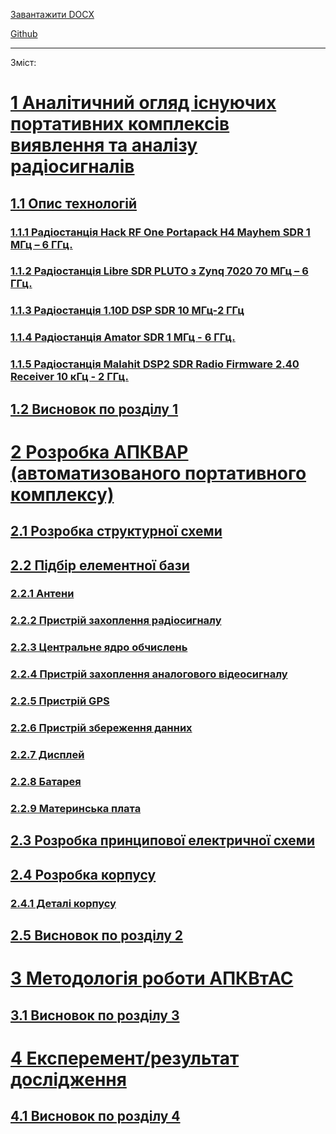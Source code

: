 [Завантажити DOCX](https://github.com/Bogd-an/Diplom/raw/refs/heads/main/docs/out/doc_dev.docx)

[Github](https://github.com/Bogd-an/Diplom/blob/main/docs/README.md)

---

Зміст:


 # [1 Аналітичний огляд існуючих портативних комплексів виявлення та аналізу радіосигналів][ref1]

 ## [1.1 Опис технологій][ref2]

  ### [1.1.1 Радіостанція Hack RF One Portapack H4 Mayhem SDR 1 МГц – 6 ГГц.][ref3]

  ### [1.1.2 Радіостанція Libre SDR PLUTO з Zynq 7020 70 МГц – 6 ГГц.][ref4]

  ### [1.1.3 Радіостанція 1.10D DSP SDR 10 МГц-2 ГГц][ref5]

  ### [1.1.4 Радіостанція Amator SDR  1 МГц - 6 ГГц.][ref6]

  ### [1.1.5 Радіостанція Malahit DSP2 SDR Radio Firmware 2.40 Receiver 10 кГц - 2 ГГц.][ref7]

 ## [1.2 Висновок по розділу 1][ref8]

 # [2 Розробка АПКВАР (автоматизованого портативного комплексу)][ref9]

 ## [2.1 Розробка структурної схеми][ref10]

 ## [2.2 Підбір елементної бази][ref11]

  ### [2.2.1 Антени][ref12]

  ### [2.2.2 Пристрій захоплення радіосигналу][ref13]

  ### [2.2.3 Центральне ядро обчислень][ref14]

  ### [2.2.4 Пристрій захоплення аналогового відеосигналу][ref15]

  ### [2.2.5 Пристрій GPS][ref16]

  ### [2.2.6 Пристрій збереження данних][ref17]

  ### [2.2.7 Дисплей][ref18]

  ### [2.2.8 Батарея][ref19]

  ### [2.2.9 Материнська плата][ref20]

 ## [2.3 Розробка принципової електричної схеми][ref21]

 ## [2.4 Розробка корпусу][ref22]

  ### [2.4.1 Деталі корпусу][ref23]

 ## [2.5 Висновок по розділу  2][ref24]

 # [3 Методологія роботи АПКВтАС][ref25]

 ## [3.1 Висновок по розділу 3][ref26]

 # [4 Експеремент/результат дослідження][ref27]

 ## [4.1 Висновок по розділу 4][ref28]

<!-- Links -->
[ref1]: ch1.md#**аналітичний-огляд-існуючих-портативних-комплексів-виявлення-та-аналізу-радіосигналів**
[ref2]: ch1.md#опис-технологій
[ref3]: ch1.md#радіостанція-hack-rf-one-portapack-h4-mayhem-sdr-1-мгц-–-6-ггц.
[ref4]: ch1.md#радіостанція-libre-sdr-pluto-з-zynq-7020-70-мгц-–-6-ггц.
[ref5]: ch1.md#радіостанція-1.10d-dsp-sdr-10-мгц-2-ггц
[ref6]: ch1.md#радіостанція-amator-sdr--1-мгц---6-ггц.
[ref7]: ch1.md#радіостанція-malahit-dsp2-sdr-radio-firmware-2.40-receiver-10-кгц---2-ггц.
[ref8]: ch1.md#висновок-по-розділу-1
[ref9]: ch2.1.md#розробка-апквар-(автоматизованого-портативного-комплексу)
[ref10]: ch2.1.md#розробка-структурної-схеми
[ref11]: ch2.2.md#підбір-елементної-бази
[ref12]: ch2.2.md#антени
[ref13]: ch2.2.md#пристрій-захоплення-радіосигналу
[ref14]: ch2.2.md#центральне-ядро-обчислень
[ref15]: ch2.2.md#пристрій-захоплення-аналогового-відеосигналу
[ref16]: ch2.2.md#пристрій-gps
[ref17]: ch2.2.md#пристрій-збереження-данних
[ref18]: ch2.2.md#дисплей
[ref19]: ch2.2.md#батарея
[ref20]: ch2.2.md#материнська-плата
[ref21]: ch2.3.md#розробка-принципової-електричної-схеми
[ref22]: ch2.4.md#розробка-корпусу
[ref23]: ch2.4.md#деталі-корпусу
[ref24]: ch2.4.md#висновок-по-розділу--2
[ref25]: ch3.md#**методологія-роботи-апквтас**
[ref26]: ch3.md#висновок-по-розділу-3
[ref27]: ch4.md#**експеремент/результат-дослідження**
[ref28]: ch4.md#висновок-по-розділу-4
